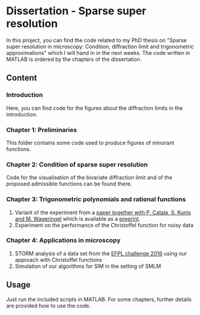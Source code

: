# Dissertation - Sparse super resolution 

In this project, you can find the code related to my PhD thesis on "Sparse super resolution in microscopy: Condition, diffraction limit and trigonometric approximations" which I will hand in in the next weeks. 
The code written in MATLAB is ordered by the chapters of the dissertation. 

## Content

### Introduction
  Here, you can find code for the figures about the diffraction limits in the introduction. 

### Chapter 1: Preliminaries
This folder contains some code used to produce figures of minorant functions.
  
### Chapter 2: Condition of sparse super resolution
   Code for the visualisation of the bivariate diffraction limit and of the proposed admissible functions can be found there.
   
### Chapter 3: Trigonometric polynomials and rational functions
   1. Variant of the experiment from a [paper together with P. Catala, S. Kunis and M. Wageringel](https://github.com/Paulcat/Measure-trigo-approximations) which is available as a [preprint](https://arxiv.org/abs/2203.10531v2). 
   2. Experiment on the performance of the Christoffel function for noisy data

### Chapter 4: Applications in microscopy
   1. STORM analysis of a data set from the [EFPL challenge 2016](https://srm.epfl.ch/Challenge/ChallengeSimulatedData) using our approach with Christoffel functions
   2. Simulation of our algorithms for SIM in the setting of SMLM

## Usage

Just run the included scripts in MATLAB. For some chapters, further details are provided how to use the code.
